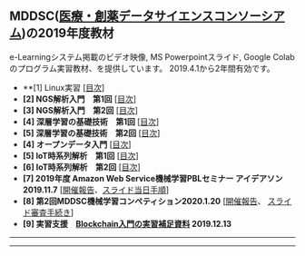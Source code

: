 ## MDDSC([医療・創薬データサイエンスコンソーシアム](http://md-dsc.com/))の2019年度教材
e-Learningシステム掲載のビデオ映像, MS Powerpointスライド, Google Colabのプログラム実習教材、を提供しています。
2019.4.1から2年間有効です。

- **[1] Linux実習 [[目次](#LINUX)]
- **[2] NGS解析入門　第1回**  [[目次](#NGS2)]
- **[3] NGS解析入門　第2回**  [[目次](#NGS2)]
- **[4] 深層学習の基礎技術　第1回** [[目次](#DNN1)]
- **[5] 深層学習の基礎技術　第2回** [[目次](#DNN2)]
- **[4] オープンデータ入門** [[目次](#OPD)]
- **[5] IoT時系列解析　第1回** [[目次](#IoT1)]
- **[6] IoT時系列解析　第2回** [[目次](#IoT2)]
- **[7] 2019年度 Amazon Web Service機械学習PBLセミナー アイデアソン　2019.11.7** [[開催報告](http://md-dsc.com/events/20191128event.php)、[スライド当日手順](EK_AWSPBL191128.pdf)]
- **[8] 第2回MDDSC機械学習コンペティション2020.1.20** [[開催報告](http://md-dsc.com/events/20200120event.php)、 [スライド審査手続き](EK_MLCOMP200120.pdf)]
- **[9] 実習支援　[Blockchain入門の実習補足資料](https://github.com/ekaminuma/BCLOG191213) 2019.12.13**

---



----
